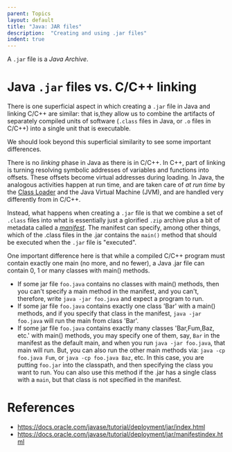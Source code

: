 ```yaml
---
parent: Topics
layout: default
title: "Java: JAR files"
description:  "Creating and using .jar files"
indent: true
---
```


A `.jar` file is a *Java Archive*.


# Java `.jar` files vs. C/C++ linking

There is one superficial aspect in which creating a `.jar` file in Java and linking C/C++ are similar: that is,they allow us to combine the artifacts
of separately compiled units of software (`.class` files in Java, or `.o` files in C/C++) into a single unit that is executable.

We should look beyond this superficial similarity to see some important differences.

There is no *linking* phase in Java as there is in C/C++.  In C++, part of linking is turning resolving symbolic addresses of variables and
functions into offsets.  These offsets become virtual addresses during loading.  In Java, the analogous activities happen
at run time, and are taken care of *at run time* by the [Class Loader](https://en.wikipedia.org/wiki/Java_Classloader) and the Java Virtual Machine (JVM),
and are handled very differently from in C/C++.

Instead, what happens when creating a `.jar` file is that we combine a set of `.class` files into what is essentially just a glorified `.zip` archive plus a
bit of metadata called a [*manifest*](https://docs.oracle.com/javase/tutorial/deployment/jar/manifestindex.html).  The manifest can specify,
among other things, which of the .class files in the .jar contains the `main()` method that should be executed when the `.jar` file
is "executed".

One important difference here is that while a compiled C/C++ program must contain exactly one main (no more, and no fewer), a Java .jar file 
can contain 0, 1 or many classes with main() methods.   

* If some jar file `foo.java` contains no classes with main() methods,  then you can't specify a main method in the manifest, 
  and you can't, therefore, write `java -jar foo.java` and expect a program to run.
* If some jar file `foo.java` contains exactly one class 'Bar' with a main() methods,  and if you specify that class in the manifest, 
  `java -jar foo.java` will run the main from class 'Bar'.
* If some jar file `foo.java` contains exactly many classes 'Bar,Fum,Baz, etc.' with main() methods, you may specify one of them, say,
  `Bar` in the manifest as the default main, and when you run `java -jar foo.java`, that main will run.  But, you can also run
   the other main methods via: `java -cp foo.java Fum`, or `java -cp foo.java Baz`, etc.  In this case, you are putting `foo.jar`
   into the classpath, and then specifying the class you want to run.  You can also use this method if the .jar has a single class 
   with a `main`, but that class is not specified in the manifest.
  
# References

* <https://docs.oracle.com/javase/tutorial/deployment/jar/index.html>
* <https://docs.oracle.com/javase/tutorial/deployment/jar/manifestindex.html>
